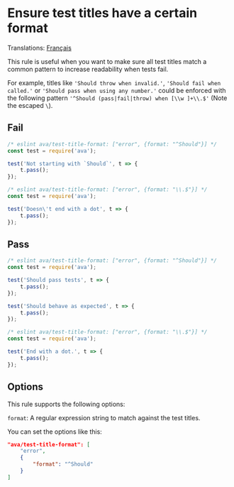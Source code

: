 # Ensure test titles have a certain format

Translations: [Français](https://github.com/avajs/ava-docs/blob/master/fr_FR/related/eslint-plugin-ava/docs/rules/test-title-format.md)

This rule is useful when you want to make sure all test titles match a common pattern to increase readability when tests fail.

For example, titles like `'Should throw when invalid.'`, `'Should fail when called.'` or `'Should pass when using any number.'` could be enforced with the following pattern `'^Should (pass|fail|throw) when [\\w ]+\\.$'` (Note the escaped `\`).


## Fail

```js
/* eslint ava/test-title-format: ["error", {format: "^Should"}] */
const test = require('ava');

test('Not starting with `Should`', t => {
	t.pass();
});
```

```js
/* eslint ava/test-title-format: ["error", {format: "\\.$"}] */
const test = require('ava');

test('Doesn\'t end with a dot', t => {
	t.pass();
});
```


## Pass

```js
/* eslint ava/test-title-format: ["error", {format: "^Should"}] */
const test = require('ava');

test('Should pass tests', t => {
	t.pass();
});

test('Should behave as expected', t => {
	t.pass();
});
```

```js
/* eslint ava/test-title-format: ["error", {format: "\\.$"}] */
const test = require('ava');

test('End with a dot.', t => {
	t.pass();
});
```


## Options

This rule supports the following options:

`format`: A regular expression string to match against the test titles.

You can set the options like this:

```json
"ava/test-title-format": [
	"error",
	{
		"format": "^Should"
	}
]
```
